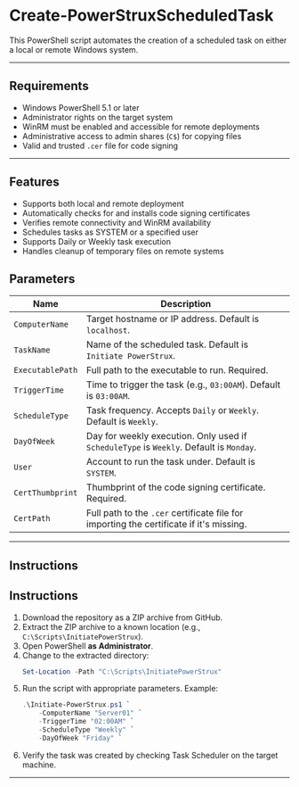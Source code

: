 # Create-PowerStruxScheduledTask
This PowerShell script automates the creation of a scheduled task on either a local or remote Windows system.

---

## Requirements

- Windows PowerShell 5.1 or later
- Administrator rights on the target system
- WinRM must be enabled and accessible for remote deployments
- Administrative access to admin shares (`C$`) for copying files
- Valid and trusted `.cer` file for code signing

---

## Features

- Supports both local and remote deployment
- Automatically checks for and installs code signing certificates
- Verifies remote connectivity and WinRM availability
- Schedules tasks as SYSTEM or a specified user
- Supports Daily or Weekly task execution
- Handles cleanup of temporary files on remote systems

## Parameters

| Name             | Description |
|------------------|-------------|
| `ComputerName`    | Target hostname or IP address. Default is `localhost`. |
| `TaskName`        | Name of the scheduled task. Default is `Initiate PowerStrux`. |
| `ExecutablePath`  | Full path to the executable to run. Required. |
| `TriggerTime`     | Time to trigger the task (e.g., `03:00AM`). Default is `03:00AM`. |
| `ScheduleType`    | Task frequency. Accepts `Daily` or `Weekly`. Default is `Weekly`. |
| `DayOfWeek`       | Day for weekly execution. Only used if `ScheduleType` is `Weekly`. Default is `Monday`. |
| `User`            | Account to run the task under. Default is `SYSTEM`. |
| `CertThumbprint`  | Thumbprint of the code signing certificate. Required. |
| `CertPath`        | Full path to the `.cer` certificate file for importing the certificate if it's missing. |

---

## Instructions

## Instructions

1. Download the repository as a ZIP archive from GitHub.
2. Extract the ZIP archive to a known location (e.g., `C:\Scripts\InitiatePowerStrux`).
3. Open PowerShell **as Administrator**.
4. Change to the extracted directory:
   ```powershell
   Set-Location -Path "C:\Scripts\InitiatePowerStrux"
   ```
5. Run the script with appropriate parameters. Example:
   ```powershell
   .\Initiate-PowerStrux.ps1 `
       -ComputerName "Server01" `
       -TriggerTime "02:00AM" `
       -ScheduleType "Weekly" `
       -DayOfWeek "Friday" `
   ```
6. Verify the task was created by checking Task Scheduler on the target machine.

---
